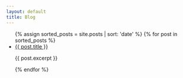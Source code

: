 ```yaml
---
layout: default
title: Blog
---
```

<ul>
  {% assign sorted_posts = site.posts | sort: 'date' %}
  {% for post in sorted_posts %}
    <li>
      <a href="/aabb/{{ post.url }}">{{ post.title }}</a>
      <p>{{ post.excerpt }}</p>
    </li>
  {% endfor %}
</ul>
